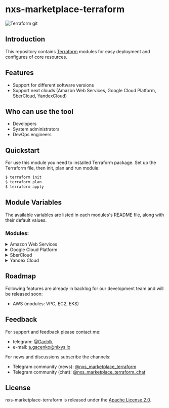 # nxs-marketplace-terraform

![Terraform git](https://github.com/nixys/nxs-marketplace-terraform/assets/84950037/4a0dcbc6-ec7e-462e-824b-ce4d06e041da)

## Introduction
This repository contains [Terraform](https://www.terraform.io/) modules for easy deployment and configures of core resources.

## Features

* Support for different software versions
* Support next clouds (Amazon Web Services, Google Cloud Platform, SberCloud, YandexCloud)

## Who can use the tool

* Developers
* System administrators
* DevOps engineers

## Quickstart

For use this module you need to installed Terraform package. Set up the Terraform file, then init, plan and run module:

```bash
$ terraform init
$ terraform plan
$ terraform apply
```

## Module Variables
The available variables are listed in each modules's README file, along with their default values.

### Modules:

<details><summary>Amazon Web Services</summary>

   In developing...

</details>

<details><summary>Google Cloud Platform</summary>

1. [Networking](https://github.com/nixys/nxs-marketplace-terraform/blob/main/Google%20Cloud%20Platform/Networking/README.md) - create resources in Network
2. [Compute-Engine](https://github.com/nixys/nxs-marketplace-terraform/blob/main/Google%20Cloud%20Platform/Compute-Engine/README.md) - create resources in Compute
3. [SQL](https://github.com/nixys/nxs-marketplace-terraform/blob/main/Google%20Cloud%20Platform/SQL/README.md) - create resources in SQL
4. [Net-Services](https://github.com/nixys/nxs-marketplace-terraform/blob/main/Google%20Cloud%20Platform/Net-Services/README.md) - create resources in Net-Services

</details>

<details><summary>SberCloud</summary>

1. [Enterprise Project Management Service](https://github.com/nixys/nxs-marketplace-terraform/blob/main/SberCloud/Enterprise-Project-Management-Service/README.md) - create resources in Enterprise Project Management Service
2. [Network](https://github.com/nixys/nxs-marketplace-terraform/blob/main/SberCloud/Network/README.md) - create resources in Network
3. [Computing](https://github.com/nixys/nxs-marketplace-terraform/blob/main/SberCloud/Computing/README.md) - create resources in Computing
4. [Database](https://github.com/nixys/nxs-marketplace-terraform/blob/main/SberCloud/Database/README.md) - create resources in Database
5. [Storage](https://github.com/nixys/nxs-marketplace-terraform/blob/main/SberCloud/Storage/README.md) - create resources in Storage
6. [Application](https://github.com/nixys/nxs-marketplace-terraform/blob/main/SberCloud/Application/README.md) - create resources in Application

</details>

<details><summary>Yandex Cloud</summary>

1. [VPC](https://github.com/nixys/nxs-marketplace-terraform/blob/main/YandexCloud/VPC/README.md) - create resources in Virtual Private Cloud
2. [Compute](https://github.com/nixys/nxs-marketplace-terraform/blob/main/YandexCloud/Compute/README.md) - create resources in Compute Cloud
3. [Managed-kubernetes](https://github.com/nixys/nxs-marketplace-terraform/blob/main/YandexCloud/Managed-kubernetes/README.md) - create resources in Managed Service for Kubernetes
4. [Managed-mysql](https://github.com/nixys/nxs-marketplace-terraform/blob/main/YandexCloud/Managed-mysql/README.md) - create resources in Managed Service for MySQL
5. [Managed-postgresql](https://github.com/nixys/nxs-marketplace-terraform/blob/main/YandexCloud/Managed-postgresql/README.md) - create resources in Managed Service for PostgreSQL
6. [Network-load-balancer](https://github.com/nixys/nxs-marketplace-terraform/blob/main/YandexCloud/Network-load-balancer/README.md) - create resources in Network Load Balancer
7. [Storage](https://github.com/nixys/nxs-marketplace-terraform/blob/main/YandexCloud/Storage/README.md) - create resources in Object Storage
8. [Managed-opensearch](https://github.com/nixys/nxs-marketplace-terraform/blob/main/YandexCloud/Managed-opensearch/README.md) - create resources in Managed Service for OpenSearch
9. [Managed-redis](https://github.com/nixys/nxs-marketplace-terraform/blob/main/YandexCloud/Managed-redis/README.md) - create resources in Managed Service for Redis

</details>

## Roadmap

Following features are already in backlog for our development team and will be released soon:

* AWS (modules: VPC, EC2, EKS)

## Feedback

For support and feedback please contact me:
* telegram: [@Gacblk](https://t.me/gacblk)
* e-mail: a.gacenko@nixys.io

For news and discussions subscribe the channels:

* Telegram community (news): [@nxs_marketplace_terraform](https://t.me/nxs_marketplace_terraform)
* Telegram community (chat): [@nxs_marketplace_terraform_chat](https://t.me/nxs_marketplace_terraform_chat)

## License
nxs-marketplace-terraform is released under the [Apache License 2.0](https://github.com/nixys/nxs-marketplace-terraform/blob/main/LICENSE).
